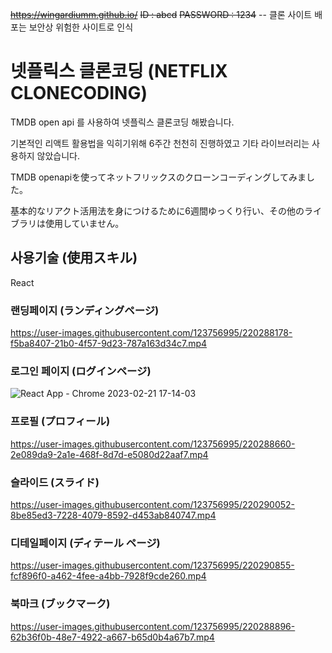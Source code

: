 
~~https://wingardiumm.github.io/~~
~~ID : abcd~~
~~PASSWORD : 1234~~
-- 클론 사이트 배포는 보안상 위험한 사이트로 인식




# 넷플릭스 클론코딩 (NETFLIX CLONECODING)

TMDB open api 를 사용하여 넷플릭스 클론코딩 해봤습니다.

기본적인 리액트 활용법을 익히기위해 6주간 천천히 진행하였고 기타 라이브러리는 사용하지 않았습니다.

TMDB openapiを使ってネットフリックスのクローンコーディングしてみました。

基本的なリアクト活用法を身につけるために6週間ゆっくり行い、その他のライブラリは使用していません。

## 사용기술 (使用スキル)

React


### 랜딩페이지 (ランディングページ)

https://user-images.githubusercontent.com/123756995/220288178-f5ba8407-21b0-4f57-9d23-787a163d34c7.mp4

### 로그인 페이지 (ログインページ)

![React App - Chrome 2023-02-21 17-14-03](https://user-images.githubusercontent.com/123756995/220288057-9d935da7-57e2-4e4e-af99-efce84e4caf0.gif)

### 프로필 (プロフィール)

https://user-images.githubusercontent.com/123756995/220288660-2e089da9-2a1e-468f-8d7d-e5080d22aaf7.mp4


### 슬라이드 (スライド)


https://user-images.githubusercontent.com/123756995/220290052-8be85ed3-7228-4079-8592-d453ab840747.mp4


### 디테일페이지 (ディテール ページ)


https://user-images.githubusercontent.com/123756995/220290855-fcf896f0-a462-4fee-a4bb-7928f9cde260.mp4


### 북마크 (ブックマーク)

https://user-images.githubusercontent.com/123756995/220288896-62b36f0b-48e7-4922-a667-b65d0b4a67b7.mp4





